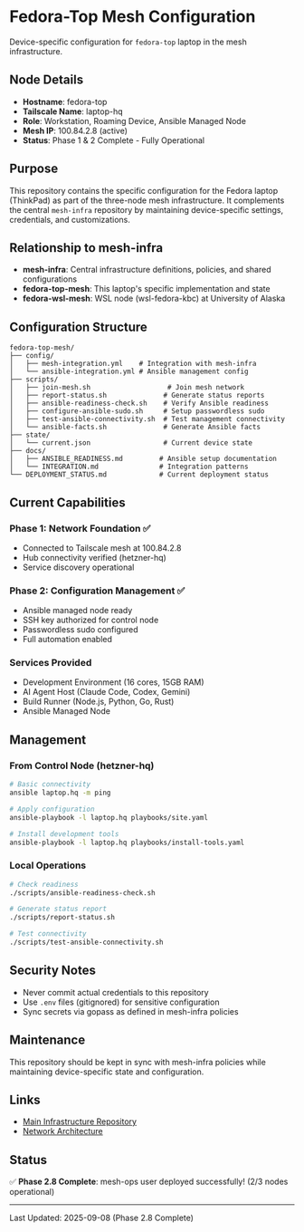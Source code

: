 # Fedora-Top Mesh Configuration

Device-specific configuration for `fedora-top` laptop in the mesh infrastructure.

## Node Details

- **Hostname**: fedora-top
- **Tailscale Name**: laptop-hq
- **Role**: Workstation, Roaming Device, Ansible Managed Node
- **Mesh IP**: 100.84.2.8 (active)
- **Status**: Phase 1 & 2 Complete - Fully Operational

## Purpose

This repository contains the specific configuration for the Fedora laptop (ThinkPad) as part of the three-node mesh infrastructure. It complements the central `mesh-infra` repository by maintaining device-specific settings, credentials, and customizations.

## Relationship to mesh-infra

- **mesh-infra**: Central infrastructure definitions, policies, and shared configurations
- **fedora-top-mesh**: This laptop's specific implementation and state
- **fedora-wsl-mesh**: WSL node (wsl-fedora-kbc) at University of Alaska

## Configuration Structure

```
fedora-top-mesh/
├── config/
│   ├── mesh-integration.yml    # Integration with mesh-infra
│   └── ansible-integration.yml # Ansible management config
├── scripts/
│   ├── join-mesh.sh                   # Join mesh network
│   ├── report-status.sh              # Generate status reports
│   ├── ansible-readiness-check.sh    # Verify Ansible readiness
│   ├── configure-ansible-sudo.sh     # Setup passwordless sudo
│   ├── test-ansible-connectivity.sh  # Test management connectivity
│   └── ansible-facts.sh              # Generate Ansible facts
├── state/
│   └── current.json                  # Current device state
├── docs/
│   ├── ANSIBLE_READINESS.md         # Ansible setup documentation
│   └── INTEGRATION.md               # Integration patterns
└── DEPLOYMENT_STATUS.md             # Current deployment status
```

## Current Capabilities

### Phase 1: Network Foundation ✅
- Connected to Tailscale mesh at 100.84.2.8
- Hub connectivity verified (hetzner-hq)
- Service discovery operational

### Phase 2: Configuration Management ✅
- Ansible managed node ready
- SSH key authorized for control node
- Passwordless sudo configured
- Full automation enabled

### Services Provided
- Development Environment (16 cores, 15GB RAM)
- AI Agent Host (Claude Code, Codex, Gemini)
- Build Runner (Node.js, Python, Go, Rust)
- Ansible Managed Node

## Management

### From Control Node (hetzner-hq)
```bash
# Basic connectivity
ansible laptop.hq -m ping

# Apply configuration
ansible-playbook -l laptop.hq playbooks/site.yaml

# Install development tools
ansible-playbook -l laptop.hq playbooks/install-tools.yaml
```

### Local Operations
```bash
# Check readiness
./scripts/ansible-readiness-check.sh

# Generate status report
./scripts/report-status.sh

# Test connectivity
./scripts/test-ansible-connectivity.sh
```

## Security Notes

- Never commit actual credentials to this repository
- Use `.env` files (gitignored) for sensitive configuration
- Sync secrets via gopass as defined in mesh-infra policies

## Maintenance

This repository should be kept in sync with mesh-infra policies while maintaining device-specific state and configuration.

## Links

- [Main Infrastructure Repository](https://github.com/verlyn13/mesh-infra)
- [Network Architecture](https://github.com/verlyn13/mesh-infra/blob/main/docs/_grounding/facts.yml)

## Status

✅ **Phase 2.8 Complete**: mesh-ops user deployed successfully! (2/3 nodes operational)

---

Last Updated: 2025-09-08 (Phase 2.8 Complete)